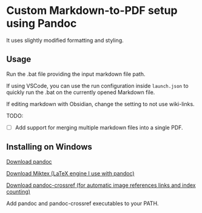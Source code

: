 # Custom Markdown-to-PDF setup using Pandoc

It uses slightly modified formatting and styling.

## Usage

Run the .bat file providing the input markdown file path. 

If using VSCode, you can use the run configuration inside `launch.json` to quickly run the .bat on the currently opened Markdown file.

If editing markdown with Obsidian, change the setting to not use wiki-links.

TODO:
- [ ] Add support for merging multiple markdown files into a single PDF.

## Installing on Windows

[Download pandoc](https://pandoc.org/installing.html)

[Download Miktex (LaTeX engine I use with pandoc)](https://miktex.org/download)

[Download pandoc-crossref (for automatic image references links and index counting)](https://github.com/lierdakil/pandoc-crossref)

Add pandoc and pandoc-crossref executables to your PATH.
